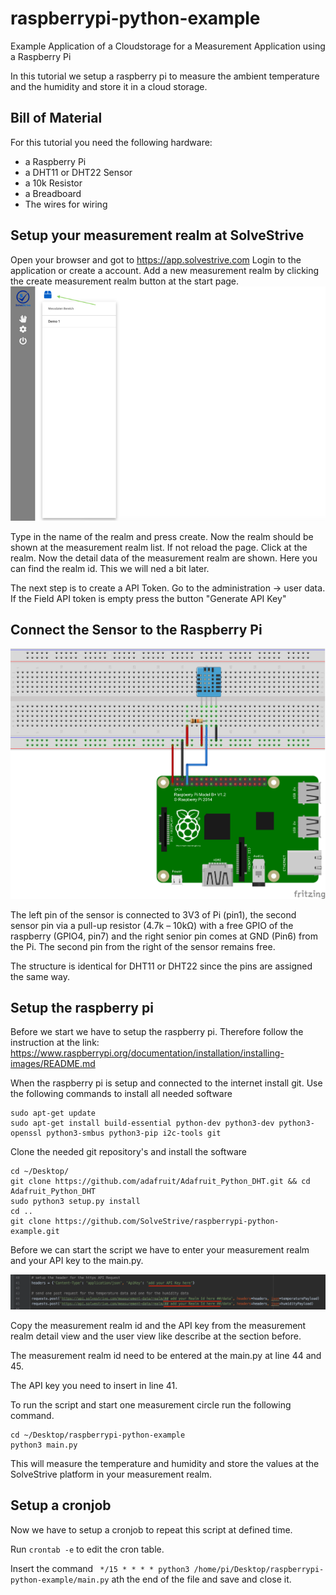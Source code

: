 # raspberrypi-python-example
Example Application of a Cloudstorage for a Measurement Application using a Raspberry Pi

In this tutorial we setup a raspberry pi to measure the ambient temperature and the humidity and store it in a cloud storage.

## Bill of Material
For this tutorial you need the following hardware:
- a Raspberry Pi
- a DHT11 or DHT22 Sensor
- a 10k Resistor
- a Breadboard
- The wires for wiring

## Setup your measurement realm at SolveStrive
Open your browser and got to https://app.solvestrive.com
Login to the application or create a account.
Add a new measurement realm by clicking the create measurement realm button at the start page. 
![Logo](/images/SolveStrive_add_realm.png)

Type in the name of the realm and press create.
Now the realm should be shown at the measurement realm list. If not reload the page.
Click at the realm. Now the detail data of the measurement realm are shown.
Here you can find the realm id. This we will ned a bit later.

The next step is to create a API Token.
Go to the administration -> user data.
If the Field API token is empty press the button "Generate API Key"

## Connect the Sensor to the Raspberry Pi

![Logo](/images/DHT11_connect.png)

The left pin of the sensor is connected to 3V3 of Pi (pin1), 
the second sensor pin via a pull-up resistor (4.7k – 10kΩ) with a free GPIO of the raspberry (GPIO4, pin7) and the right senior pin comes at GND (Pin6) from the Pi.
The second pin from the right of the sensor remains free.

The structure is identical for DHT11 or DHT22 since the pins are assigned the same way.

## Setup the raspberry pi
Before we start we have to setup the raspberry pi. Therefore follow the instruction at the link: https://www.raspberrypi.org/documentation/installation/installing-images/README.md

When the raspberry pi is setup and connected to the internet install git.
Use the following commands to install all needed software
```
sudo apt-get update
sudo apt-get install build-essential python-dev python3-dev python3-openssl python3-smbus python3-pip i2c-tools git
```
Clone the needed git repository's and install the software
```
cd ~/Desktop/
git clone https://github.com/adafruit/Adafruit_Python_DHT.git && cd Adafruit_Python_DHT
sudo python3 setup.py install
cd ..
git clone https://github.com/SolveStrive/raspberrypi-python-example.git
```

Before we can start the script we have to enter your measurement realm and your API key to the main.py.

![Logo](/images/api-setup.png)

Copy the measurement realm id and the API key from the measurement realm detail view and the user view like describe at the section before.

The measurement realm id need to be entered at the main.py at line 44 and 45.

The API key you need to insert in line 41.

To run the script and start one measurement circle run the following command.
```
cd ~/Desktop/raspberrypi-python-example
python3 main.py
```
This will measure the temperature and humidity and store the values at the SolveStrive platform in your measurement realm.

## Setup a cronjob
Now we have to setup a cronjob to repeat this script at defined time.

Run ``` crontab -e ``` to edit the cron table.

Insert the command ``` */15 * * * * python3 /home/pi/Desktop/raspberrypi-python-example/main.py``` ath the end of the file and save and close it.